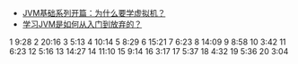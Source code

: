 
- [JVM基础系列开篇：为什么要学虚拟机？](https://www.cnblogs.com/chanshuyi/p/jvm_serial_00_why_learn_jvm.html)
- [学习JVM是如何从入门到放弃的？](https://juejin.im/post/5b45ef49f265da0f5140489c#heading-6)


1 9:28
2 20:16
3 5:13
4 10:14
5 8:29
6 15:21
7 6:23
8 14:09
9 8:58
10 3:42
11 6:23
12 5:16
13 14:27
14 11:10
15 9:14
16 3:17
17 5:37
18 4:32
19 5:36
20 3:04
